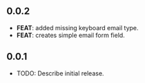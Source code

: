 ## 0.0.2

 - **FEAT**: added missing keyboard email type.
 - **FEAT**: creates simple email form field.

## 0.0.1

* TODO: Describe initial release.
